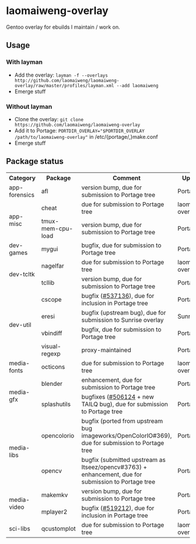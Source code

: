 laomaiweng-overlay
==================

Gentoo overlay for ebuilds I maintain / work on.

Usage
-----

### With layman

* Add the overlay: `layman -f --overlays http://github.com/laomaiweng/laomaiweng-overlay/raw/master/profiles/layman.xml --add laomaiweng`
* Emerge stuff

### Without layman

* Clone the overlay: `git clone https://github.com/laomaiweng/laomaiweng-overlay`
* Add it to Portage: `PORTDIR_OVERLAY="$PORTDIR_OVERLAY /path/to/laomaiweng-overlay"` in /etc/{portage/,}make.conf
* Emerge stuff


Package status
--------------

<table>
  <tr><th>Category</th><th>Package</th><th>Comment</th><th>Upstream</th></tr>
  <tr><td rowspan=1>app-forensics</td><td>afl</td><td>version bump, due for submission to Portage tree</td><td>Portage</td></tr>
  <tr><td rowspan=2>app-misc</td><td>cheat</td><td>due for submission to Portage tree</td><td>laomaiweng-overlay</td></tr>
  <tr><td>tmux-mem-cpu-load</td><td>version bump, due for submission to Portage tree</td><td>Portage</td></tr>
  <tr><td rowspan=1>dev-games</td><td>mygui</td><td>bugfix, due for submission to Portage tree</td><td>Portage</td></tr>
  <tr><td rowspan=2>dev-tcltk</td><td>nagelfar</td><td>due for submission to Portage tree</td><td>laomaiweng-overlay</td></tr>
  <tr><td>tcllib</td><td>version bump, due for submission to Portage tree</td><td>Portage</td></tr>
  <tr><td rowspan=4>dev-util</td><td>cscope</td><td>bugfix (<a href="https://bugs.gentoo.org/show_bug.cgi?id=498810">#537136</a>), due for inclusion in Portage tree</td><td>Portage</td></tr>
  <tr><td>eresi</td><td>bugfix (upstream bug), due for submission to Sunrise overlay</td><td>Sunrise</td></tr>
  <tr><td>vbindiff</td><td>bugfix, due for submission to Portage tree</td><td>Portage</td></tr>
  <tr><td>visual-regexp</td><td>proxy-maintained</td><td>Portage</td></tr>
  <tr><td rowspan=1>media-fonts</td><td>octicons</td><td>due for submission to Portage tree</td><td>laomaiweng-overlay</td></tr>
  <tr><td rowspan=2>media-gfx</td><td>blender</td><td>enhancement, due for submission to Portage tree</td><td>Portage</td></tr>
  <tr><td>splashutils</td><td>bugfixes (<a href="https://bugs.gentoo.org/show_bug.cgi?id=506124">#506124</a> + new TAILQ bug), due for submission to Portage tree</td><td>Portage</td></tr>
  <tr><td rowspan=2>media-libs</td><td>opencolorio</td><td>bugfix (ported from upstream bug imageworks/OpenColorIO#369), due for submission to Portage tree</td><td>Portage</td></tr>
  <tr><td>opencv</td><td>bugfix (submitted upstream as Itseez/opencv#3763) + enhancement, due for submission to Portage tree</td><td>Portage</td></tr>
  <tr><td rowspan=2>media-video</td><td>makemkv</td><td>version bump, due for submission to Portage tree</td><td>Portage</td></tr>
  <tr><td>mplayer2</td><td>bugfix (<a href="https://bugs.gentoo.org/show_bug.cgi?id=519212">#519212</a>), due for inclusion in Portage tree</td><td>Portage</td></tr>
  <tr><td rowspan=1>sci-libs</td><td>qcustomplot</td><td>due for submission to Portage tree</td><td>laomaiweng-overlay</td></tr>
</table>

